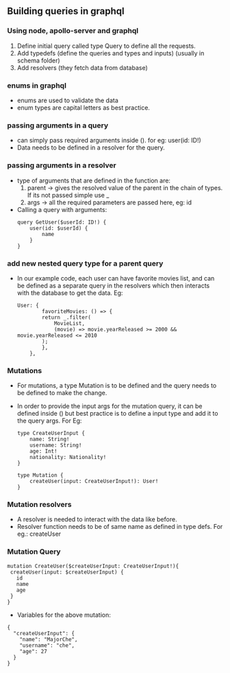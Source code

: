 ## Building queries in graphql

### Using node, apollo-server and graphql

1. Define initial query called type Query to define all the requests.
2. Add typedefs (define the queries and types and inputs) (usually in schema folder)
3. Add resolvers (they fetch data from database)

### enums in graphql

- enums are used to validate the data
- enum types are capital letters as best practice.

### passing arguments in a query

- can simply pass required arguments inside (). for eg: user(id: ID!)
- Data needs to be defined in a resolver for the query.

### passing arguments in a resolver

- type of arguments that are defined in the function are:
  1. parent -> gives the resolved value of the parent in the chain of types. If its not passed simple use \_
  2. args -> all the required parameters are passed here, eg: id
- Calling a query with arguments:
  ```
  query GetUser($userId: ID!) {
      user(id: $userId) {
          name
      }
  }
  ```

### add new nested query type for a parent query

- In our example code, each user can have favorite movies list, and can be defined as a separate query in the resolvers which then interacts with the database to get the data. Eg:
  ```
  User: {
          favoriteMovies: () => {
          return _.filter(
              MovieList,
              (movie) => movie.yearReleased >= 2000 && movie.yearReleased <= 2010
          );
          },
      },
  ```

### Mutations

- For mutations, a type Mutation is to be defined and the query needs to be defined to make the change.
- In order to provide the input args for the mutation query, it can be defined inside () but best practice is to define a input type and add it to the query args. For Eg:

  ```
  type CreateUserInput {
      name: String!
      username: String!
      age: Int!
      nationality: Nationality!
  }

  type Mutation {
      createUser(input: CreateUserInput!): User!
  }
  ```

### Mutation resolvers

- A resolver is needed to interact with the data like before.
- Resolver function needs to be of same name as defined in type defs. For eg.: createUser

### Mutation Query

```
mutation CreateUser($createUserInput: CreateUserInput!){
 createUser(input: $createUserInput) {
   id
   name
   age
 }
}

```

- Variables for the above mutation:

```
{
  "createUserInput": {
    "name": "MajorChe",
    "username": "che",
    "age": 27
  }
}
```
